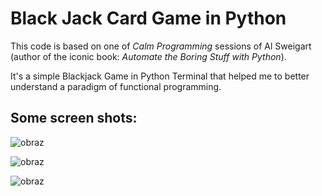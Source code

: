 # Black Jack Card Game in Python


This code is based on one of <i>Calm Programming</i> sessions of Al Sweigart (author of the iconic book: <i>Automate the Boring Stuff with Python</i>).

It's a simple Blackjack Game in Python Terminal that helped me to better understand a paradigm of functional programming.


## Some screen shots:

![obraz](https://user-images.githubusercontent.com/86662368/155415767-38bd0e02-e46e-491b-a5d3-571ce116a8fa.png)

![obraz](https://user-images.githubusercontent.com/86662368/155416401-f4ac3258-42dc-4eda-883b-d36ec7a571dd.png)

![obraz](https://user-images.githubusercontent.com/86662368/155416729-2928cdeb-0a81-4d2f-a91a-4a2aa0af29c9.png)


